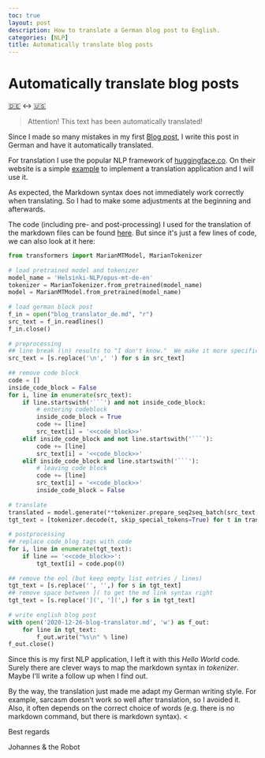 ```yaml
---
toc: true
layout: post
description: How to translate a German blog post to English.
categories: [NLP]
title: Automatically translate blog posts
---
```


# Automatically translate blog posts 
[:de:](https://github.com/joatom/ai_curious/blob/master/_posts/blog_translator.md) <-> [:us:](https://joatom.github.io/ai_curious/markdown/2020/12/26/blog-translator.html) 

> Attention! This text has been automatically translated! 

Since I made so many mistakes in my first [Blog post](https://datamuni.com/@joatom/a-handful-of-bricks-from-sql-to-pandas), I write this post in German and have it automatically translated. 

For translation I use the popular NLP framework of [huggingface.co](https://huggingface.co/transformers/index.html). On their website is a simple [example](https://huggingface.co/transformers/model_doc/marian.html) to implement a translation application and I will use it. 

As expected, the Markdown syntax does not immediately work correctly when translating. 
So I had to make some adjustments at the beginning and afterwards. 

The code (including pre- and post-processing) I used for the translation of the markdown files can be found [here](https://github.com/joatom/blog-resources/tree/main/blog_translator). 
But since it's just a few lines of code, we can also look at it here: 

```python 
from transformers import MarianMTModel, MarianTokenizer 
 
# load pretrained model and tokenizer 
model_name = 'Helsinki-NLP/opus-mt-de-en' 
tokenizer = MarianTokenizer.from_pretrained(model_name) 
model = MarianMTModel.from_pretrained(model_name) 
 
# load german block post 
f_in = open("blog_translator_de.md", "r") 
src_text = f_in.readlines() 
f_in.close() 
 
# preprocessing 
## line break (\n) results to "I don't know."  We make it more specific: 
src_text = [s.replace('\n',' ') for s in src_text] 
 
## remove code block 
code = [] 
inside_code_block = False 
for i, line in enumerate(src_text): 
    if line.startswith('```') and not inside_code_block: 
        # entering codeblock 
        inside_code_block = True 
        code += [line] 
        src_text[i] = '<<code_block>>' 
    elif inside_code_block and not line.startswith('```'): 
        code += [line] 
        src_text[i] = '<<code_block>>' 
    elif inside_code_block and line.startswith('```'): 
        # leaving code block 
        code += [line] 
        src_text[i] = '<<code_block>>' 
        inside_code_block = False 
 
# translate 
translated = model.generate(**tokenizer.prepare_seq2seq_batch(src_text, return_tensors="pt")) 
tgt_text = [tokenizer.decode(t, skip_special_tokens=True) for t in translated] 
 
# postprocessing 
## replace code_blog tags with code 
for i, line in enumerate(tgt_text): 
    if line == '<<code_block>>': 
        tgt_text[i] = code.pop(0) 
 
## remove the eol (but keep empty list entries / lines) 
tgt_text = [s.replace('', '',) for s in tgt_text] 
## remove space between ]( to get the md link syntax right 
tgt_text = [s.replace('](', '](',) for s in tgt_text] 
 
# write english blog post 
with open('2020-12-26-blog-translator.md', 'w') as f_out: 
    for line in tgt_text: 
        f_out.write("%s\n" % line) 
f_out.close() 
``` 

Since this is my first NLP application, I left it with this *Hello World* code. Surely there are clever ways to map the markdown syntax in *tokenizer*. Maybe I'll write a follow up when I find out. 

By the way, the translation just made me adapt my German writing style. 
For example, sarcasm doesn't work so well after translation, so I avoided it. 
Also, it often depends on the correct choice of words (e.g. there is no markdown command, but there is markdown syntax). <<eol>

Best regards 

Johannes & the Robot
